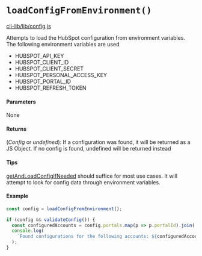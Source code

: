# `loadConfigFromEnvironment()`

[cli-lib/lib/config.js](https://github.com/HubSpot/hubspot-cli/blob/master/packages/cli-lib/lib/config.js)

Attempts to load the HubSpot configuration from environment variables. The following environment variables are used

- HUBSPOT_API_KEY
- HUBSPOT_CLIENT_ID
- HUBSPOT_CLIENT_SECRET
- HUBSPOT_PERSONAL_ACCESS_KEY
- HUBSPOT_PORTAL_ID
- HUBSPOT_REFRESH_TOKEN

#### Parameters

None

#### Returns

(_Config_ or _undefined_): If a configuration was found, it will be returned as a JS Object. If no config is found, undefined will be returned instead

#### Tips

[getAndLoadConfigIfNeeded](./getAndLoadConfigIfNeeded.md) should suffice for most use cases. It will attempt to look for config data through environment variables.

#### Example

```js
const config = loadConfigFromEnvironment();

if (config && validateConfig()) {
  const configuredAccounts = config.portals.map(p => p.portalId).join(', ');
  console.log(
    `Found configurations for the following accounts: ${configuredAccounts}`
  );
}
```
